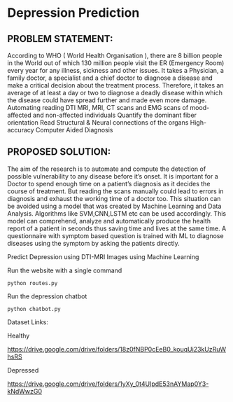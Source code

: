 # Depression Prediction
## PROBLEM STATEMENT:
According to WHO ( World Health Organisation ), there are 8 billion people in the World out of which 130 million people visit the ER (Emergency Room) every year for any illness, sickness and other issues. It takes a Physician, a family doctor, a specialist and a chief doctor to diagnose a disease and make a critical decision about the treatment process.
Therefore, it takes an average of at least a day or two to diagnose a deadly disease within which the disease could have spread further and made even more damage.
Automating reading DTI MRI, MRI, CT scans and EMG scans of mood- affected and non-affected individuals
Quantify the dominant fiber orientation
Read Structural & Neural connections of the organs
High-accuracy Computer Aided Diagnosis 

## PROPOSED SOLUTION:
The aim of the research is to automate and compute the detection of possible vulnerability to any disease before it’s onset. 
It is important for a Doctor to spend enough time on a patient’s diagnosis as it decides the course of treatment.
But reading the scans manually could lead to errors in diagnosis and exhaust the working time of a doctor too.
This situation can be avoided using a model that was created by Machine Learning and Data Analysis.
Algorithms like SVM,CNN,LSTM etc can be used accordingly. This model can comprehend, analyze and automatically produce the health report of a patient in seconds thus saving time and lives at the same time.
A questionnaire with symptom based question is trained with ML to diagnose diseases using the symptom by asking the patients directly.


Predict Depression using DTI-MRI Images using Machine Learning

Run the website with a single command
```
python routes.py

```
Run the depression chatbot
```
python chatbot.py
```
Dataset Links:

Healthy


https://drive.google.com/drive/folders/18z0fNBP0cEeB0_kouqUi23kUzRuWhsRS

Depressed

https://drive.google.com/drive/folders/1yXy_0t4UIpdE53nAYMap0Y3-kNdWwzG0

